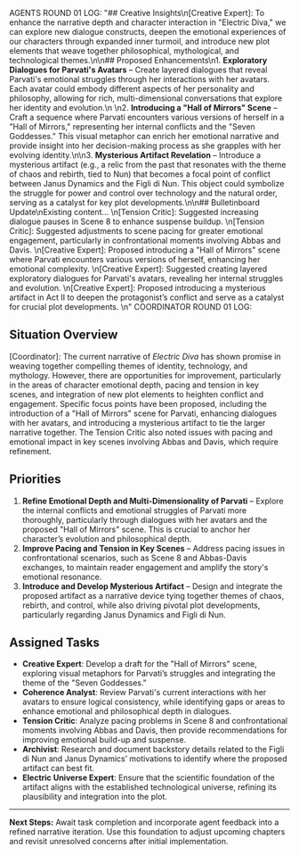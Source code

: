 AGENTS ROUND 01 LOG:
"## Creative Insights\n[Creative Expert]: To enhance the narrative depth and character interaction in \"Electric Diva,\" we can explore new dialogue constructs, deepen the emotional experiences of our characters through expanded inner turmoil, and introduce new plot elements that weave together philosophical, mythological, and technological themes.\n\n## Proposed Enhancements\n1. **Exploratory Dialogues for Parvati's Avatars** – Create layered dialogues that reveal Parvati's emotional struggles through her interactions with her avatars. Each avatar could embody different aspects of her personality and philosophy, allowing for rich, multi-dimensional conversations that explore her identity and evolution.\n  \n2. **Introducing a \"Hall of Mirrors\" Scene** – Craft a sequence where Parvati encounters various versions of herself in a \"Hall of Mirrors,\" representing her internal conflicts and the \"Seven Goddesses.\" This visual metaphor can enrich her emotional narrative and provide insight into her decision-making process as she grapples with her evolving identity.\n\n3. **Mysterious Artifact Revelation** – Introduce a mysterious artifact (e.g., a relic from the past that resonates with the theme of chaos and rebirth, tied to Nun) that becomes a focal point of conflict between Janus Dynamics and the Figli di Nun. This object could symbolize the struggle for power and control over technology and the natural order, serving as a catalyst for key plot developments.\n\n## Bulletinboard Update\nExisting content...  \n[Tension Critic]: Suggested increasing dialogue pauses in Scene 8 to enhance suspense buildup.  \n[Tension Critic]: Suggested adjustments to scene pacing for greater emotional engagement, particularly in confrontational moments involving Abbas and Davis.  \n[Creative Expert]: Proposed introducing a \"Hall of Mirrors\" scene where Parvati encounters various versions of herself, enhancing her emotional complexity.  \n[Creative Expert]: Suggested creating layered exploratory dialogues for Parvati's avatars, revealing her internal struggles and evolution.  \n[Creative Expert]: Proposed introducing a mysterious artifact in Act II to deepen the protagonist’s conflict and serve as a catalyst for crucial plot developments.  \n"
COORDINATOR ROUND 01 LOG: 
## Situation Overview
[Coordinator]: The current narrative of *Electric Diva* has shown promise in weaving together compelling themes of identity, technology, and mythology. However, there are opportunities for improvement, particularly in the areas of character emotional depth, pacing and tension in key scenes, and integration of new plot elements to heighten conflict and engagement. Specific focus points have been proposed, including the introduction of a "Hall of Mirrors" scene for Parvati, enhancing dialogues with her avatars, and introducing a mysterious artifact to tie the larger narrative together. The Tension Critic also noted issues with pacing and emotional impact in key scenes involving Abbas and Davis, which require refinement.

## Priorities
1. **Refine Emotional Depth and Multi-Dimensionality of Parvati** – Explore the internal conflicts and emotional struggles of Parvati more thoroughly, particularly through dialogues with her avatars and the proposed "Hall of Mirrors" scene. This is crucial to anchor her character’s evolution and philosophical depth.  
2. **Improve Pacing and Tension in Key Scenes** – Address pacing issues in confrontational scenarios, such as Scene 8 and Abbas-Davis exchanges, to maintain reader engagement and amplify the story's emotional resonance.  
3. **Introduce and Develop Mysterious Artifact** – Design and integrate the proposed artifact as a narrative device tying together themes of chaos, rebirth, and control, while also driving pivotal plot developments, particularly regarding Janus Dynamics and Figli di Nun.

## Assigned Tasks
- **Creative Expert**: Develop a draft for the "Hall of Mirrors" scene, exploring visual metaphors for Parvati’s struggles and integrating the theme of the "Seven Goddesses."  
- **Coherence Analyst**: Review Parvati's current interactions with her avatars to ensure logical consistency, while identifying gaps or areas to enhance emotional and philosophical depth in dialogues.  
- **Tension Critic**: Analyze pacing problems in Scene 8 and confrontational moments involving Abbas and Davis, then provide recommendations for improving emotional build-up and suspense.  
- **Archivist**: Research and document backstory details related to the Figli di Nun and Janus Dynamics’ motivations to identify where the proposed artifact can best fit.  
- **Electric Universe Expert**: Ensure that the scientific foundation of the artifact aligns with the established technological universe, refining its plausibility and integration into the plot.  

---
**Next Steps:** Await task completion and incorporate agent feedback into a refined narrative iteration. Use this foundation to adjust upcoming chapters and revisit unresolved concerns after initial implementation.